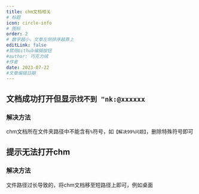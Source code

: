 ```yaml
---
title: chm文档相关
# 标题
icon: circle-info
# 图标
order: 2
# 数字越小，文章左侧排序越靠上
editLink: false
#禁用Github编辑按钮
#author: 巧克力绒
#作者
date: 2023-07-22
#文章编辑日期
---
```


## **文档成功打开但显示```找不到 "nk:@xxxxxx```**

### **解决方法**

chm文档所在文件夹路径中不能含有```%```符号，如```【解决99%问题】```，删除特殊符号即可


## **提示无法打开chm**

### **解决方法**
 
文件路径过长导致的，将chm文档移至短路径上即可，例如桌面